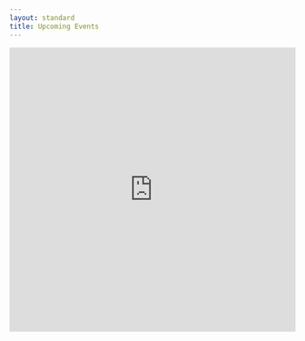 ```yaml
---
layout: standard
title: Upcoming Events
---
```

<iframe src="https://www.fanrx.com/facebook/events.php?page=k94keeps" frameborder="no" width="100%" style="min-height: 500px;"></iframe>
